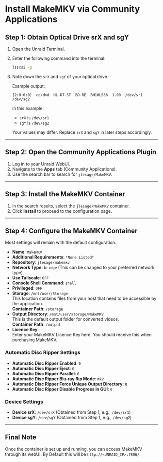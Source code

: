 # Install MakeMKV via Community Applications

## Step 1: Obtain Optical Drive srX and sgY
1. Open the Unraid Terminal.
2. Enter the following command into the terminal:
   ```bash
   lsscsi -g
   ```
3. Note down the `srX` and `sgY` of your optical drive.

   Example output:
   ```
   [2:0:0:0]  cd/dvd  HL-DT-ST  BD-RE  BH10LS38  1.00  /dev/sr1  /dev/sg2
   ```
   In this example:
   - `srX` is `/dev/sr1`
   - `sgY` is `/dev/sg2`

   Your values may differ. Replace `srX` and `sgY` in later steps accordingly.

---

## Step 2: Open the Community Applications Plugin
1. Log in to your Unraid WebUI.
2. Navigate to the **Apps** tab (Community Applications).
3. Use the search bar to search for `jlesage/MakeMKV`.

---

## Step 3: Install the MakeMKV Container
1. In the search results, select the `jlesage/MakeMKV` container.
2. Click **Install** to proceed to the configuration page.

---

## Step 4: Configure the MakeMKV Container
Most settings will remain with the default configuration.

- **Name**: `MakeMKV`
- **Additional Requirements**: `*None Listed*`
- **Repository**: `jlesage/makemkv`
- **Network Type**: `bridge` (This can be changed to your preferred network type)
- **Use Tailscale**: `OFF`
- **Console Shell Command**: `shell`
- **Privileged**: `OFF`
- **Storage**: `/mnt/user/Storage`  
  This location contains files from your host that need to be accessible by the application.  
  **Container Path**: `/storage`
- **Output Directory**: `/mnt/user/storage/MakeMKV`  
  This is the default output folder for converted videos.  
  **Container Path**: `/output`
- **Licence Key**:  
  Enter your MakeMKV Licence Key here. You should receive this when purchasing MakeMKV.

### Automatic Disc Ripper Settings
- **Automatic Disc Ripper Enabled**: `0`
- **Automatic Disc Ripper Eject**: `0`
- **Automatic Disc Ripper Parallel**: `0`
- **Automatic Disc Ripper Blu-ray Rip Mode**: `mkv`
- **Automatic Disc Ripper Force Unique Output Directory**: `0`
- **Automatic Disc Ripper Disable Progress in GUI**: `0`

### Device Settings
- **Device srX**: `/dev/srX` (Obtained from Step 1, e.g., `/dev/sr1`)
- **Device sgY**: `/dev/sgY` (Obtained from Step 1, e.g., `/dev/sg2`)

---

## Final Note
Once the container is set up and running, you can access MakeMKV through its webUI. By Default this will be `http://<UNRAID_IP>:7806/`.
